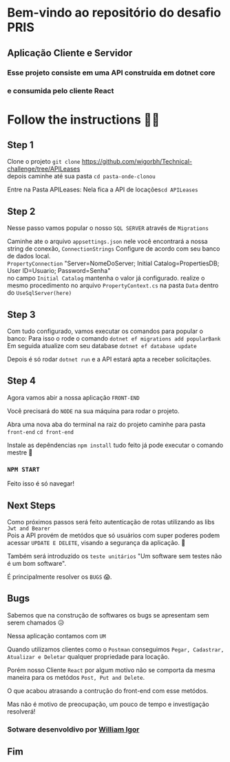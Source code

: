# Bem-vindo ao repositório do desafio PRIS 

##  Aplicação Cliente e Servidor

### Esse projeto consiste em uma API construída em dotnet core
### e consumida pelo cliente React

# Follow the instructions 💪🏽

## Step 1

Clone o projeto 
`git clone`  https://github.com/wigorbh/Technical-challenge/tree/APILeases                                    
depois caminhe até sua pasta `cd pasta-onde-clonou`

Entre na Pasta APILeases: Nela fica a API de locações`cd APILeases`

## Step 2

Nesse passo vamos popular o nosso `SQL SERVER` através de `Migrations`

Caminhe ate o arquivo `appsettings.json` nele você encontrará a nossa string de conexão,
`ConnectionStrings` Configure de acordo com seu banco de dados local.                                                  
`PropertyConnection` "Server=NomeDoServer; Initial Catalog=PropertiesDB; User ID=Usuario; Password=Senha"                    
 no campo `Initial Catalog` mantenha o valor já configurado.
 realize o mesmo procedimento no arquivo `PropertyContext.cs` na pasta `Data` dentro do `UseSqlServer(here)`


## Step 3

Com tudo configurado, vamos executar os comandos para popular o banco:
Para isso o rode o comando `dotnet ef migrations add popularBank`
Em seguida atualize com seu database `dotnet ef database update`

Depois é só rodar `dotnet run` e a API estará apta a receber solicitações.

## Step 4

Agora vamos abir a nossa aplicação `FRONT-END`

Você precisará do `NODE` na sua máquina para rodar o projeto.

Abra uma nova aba do terminal na raiz do projeto caminhe para pasta `front-end` `cd front-end`

Instale as depêndencias `npm install` tudo feito já pode executar o comando mestre 🧙

### `NPM START`

Feito isso é só navegar!


## Next Steps

Como próximos passos será feito autenticação de rotas utilizando as libs `Jwt and Bearer`                      
Pois a API provém de metódos que só usuários com super poderes podem acessar  `UPDATE E DELETE`, visando a segurança da aplicação. 🙂

Também será introduzido os `teste unitários` "Um software sem testes não é um bom software".

É principalmente resolver os `BUGS` 😱.

## Bugs

Sabemos que na construção de softwares os bugs se apresentam sem serem chamados 😥

Nessa aplicação contamos com `UM`

Quando utilizamos clientes como o `Postman` conseguimos `Pegar, Cadastrar, Atualizar e Deletar` qualquer propriedade para locação.

Porém nosso Cliente `React` por algum motivo não se comporta da mesma maneira para os metódos `Post, Put and Delete`. 

O que acabou atrasando a contrução do front-end com esse metódos.

Mas não é motivo de preocupação, um pouco de tempo e investigação resolverá!

### Sotware desenvoldivo por <a href="https://www.linkedin.com/in/williamigor/">William Igor </a>

## Fim







